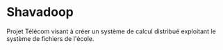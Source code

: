 Shavadoop
=========

Projet Télécom visant à créer un système de calcul distribué exploitant le système de fichiers de l'école.
